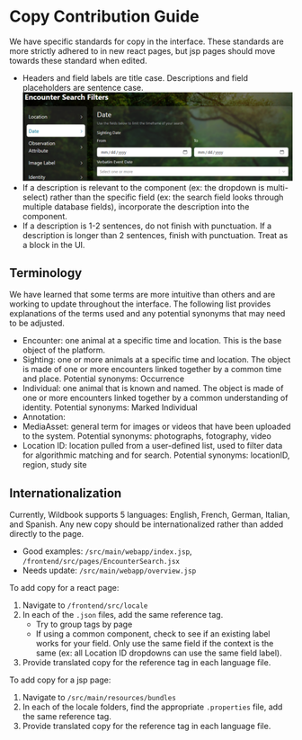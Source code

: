 # Copy Contribution Guide

We have specific standards for copy in the interface. These standards are more strictly adhered to in new react pages, but jsp pages should move towards these standard when edited.

- Headers and field labels are title case. Descriptions and field placeholders are sentence case. ![](../assets/images/copy-example.png)
- If a description is relevant to the component (ex: the dropdown is multi-select) rather than the specific field (ex: the search field looks through multiple database fields), incorporate the description into the component.
- If a description is 1-2 sentences, do not finish with punctuation. If a description is longer than 2 sentences, finish with punctuation. Treat as a block in the UI.

## Terminology
We have learned that some terms are more intuitive than others and are working to update throughout the interface. The following list provides explanations of the terms used and any potential synonyms that may need to be adjusted.

- Encounter: one animal at a specific time and location. This is the base object of the platform.
- Sighting: one or more animals at a specific time and location. The object is made of one or more encounters linked together by a common time and place. Potential synonyms: Occurrence
- Individual: one animal that is known and named. The object is made of one or more encounters linked together by a common understanding of identity. Potential synonyms: Marked Individual
- Annotation: 
- MediaAsset: general term for images or videos that have been uploaded to the system. Potential synonyms: photographs, fotography, video
- Location ID: location pulled from a user-defined list, used to filter data for algorithmic matching and for search. Potential synonyms: locationID, region, study site

## Internationalization
Currently, Wildbook supports 5 languages: English, French, German, Italian, and Spanish. Any new copy should be internationalized rather than added directly to the page.
- Good examples: `/src/main/webapp/index.jsp`, `/frontend/src/pages/EncounterSearch.jsx`
- Needs update: `/src/main/webapp/overview.jsp`

To add copy for a react page:
1. Navigate to `/frontend/src/locale`
2. In each of the `.json` files, add the same reference tag.
    - Try to group tags by page
    - If using a common component, check to see if an existing label works for your field. Only use the same field if the context is the same (ex: all Location ID dropdowns can use the same field label).
3. Provide translated copy for the reference tag in each language file.

To add copy for a jsp page:
1. Navigate to `/src/main/resources/bundles`
2. In each of the locale folders, find the appropriate `.properties` file, add the same reference tag.
3. Provide translated copy for the reference tag in each language file.